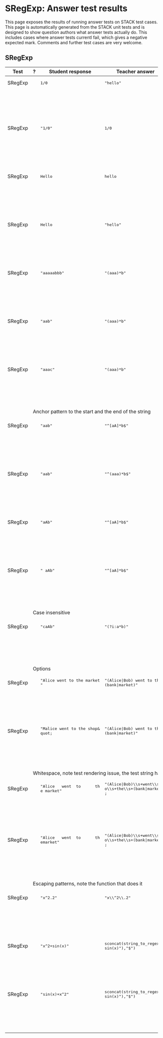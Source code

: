 # SRegExp: Answer test results

This page exposes the results of running answer tests on STACK test cases.  This page is automatically generated from the STACK unit tests and is designed to show question authors what answer tests actually do.  This includes cases where answer tests currentl fail, which gives a negative expected mark.  Comments and further test cases are very welcome.



<h2>SRegExp</h2><div class="no-overflow"><table class="flexible table table-striped table-hover generaltable generalbox stacktestsuite"><thead><tr><th class="header c0" scope="col">Test<div class="commands"></div></th><th class="header c1" scope="col">?<div class="commands"></div></th><th class="header c2" scope="col">Student response<div class="commands"></div></th><th class="header c3" scope="col">Teacher answer<div class="commands"></div></th><th class="header c4" scope="col">Opt<div class="commands"></div></th><th class="header c5" scope="col">Mark<div class="commands"></div></th><th class="header c6" scope="col">Answer note<div class="commands"></div></th>
</tr></thead><tbody>
<tr class="expectedfail">
  <td class="cell c0">SRegExp</td>
  <td class="cell c1"><span style="color:orange;"><i class="fa fa-adjust"></i></span></td>
  <td class="cell c2"><pre>1/0</pre></td>
  <td class="cell c3"><pre>&quot;hello&quot;</pre></td>
  <td class="cell c4"></td>
  <td class="cell c5">-1</td>
  <td class="cell c6">ATSRegExp_STACKERROR_SAns.</td>
</tr>
<tr class="expectedfail">
  <td class="cell c0"><td colspan="2"></td></td>
  <td class="cell c1"><td colspan="4">TEST_FAILED</td></td>
</tr>
<tr class="expectedfail">
  <td class="cell c0"><td colspan="2"></td></td>
  <td class="cell c1"><td colspan="4">The answer test failed to execute correctly: please alert your teacher. Division by zero. <i class="icon fa fa-exclamation-circle text-danger fa-fw " title="The version of the STACK-Maxima libraries being used (2025012200) does not match what is expected (2025012100) by this version of the STACK question type. " aria-label="The version of the STACK-Maxima libraries being used (2025012200) does not match what is expected (2025012100) by this version of the STACK question type. "></i>The version of the STACK-Maxima libraries being used (2025012200) does not match what is expected (2025012100) by this version of the STACK question type. </td></td>
</tr>
<tr class="fail">
  <td class="cell c0">SRegExp</td>
  <td class="cell c1"><span style="color:red;"><i class="fa fa-times"></i></span></td>
  <td class="cell c2"><pre>&quot;1/0&quot;</pre></td>
  <td class="cell c3"><pre>1/0</pre></td>
  <td class="cell c4"></td>
  <td class="cell c5">-1</td>
  <td class="cell c6">ATSRegExp_STACKERROR_SAns.<pre>ATSRegExp("1/0", 1/0);</pre></td>
</tr>
<tr class="fail">
  <td class="cell c0"><td colspan="2"></td></td>
  <td class="cell c1"><td colspan="4">TEST_FAILED</td></td>
</tr>
<tr class="fail">
  <td class="cell c0"><td colspan="2"></td></td>
  <td class="cell c1"><td colspan="4">The answer test failed to execute correctly: please alert your teacher. <i class="icon fa fa-exclamation-circle text-danger fa-fw " title="The version of the STACK-Maxima libraries being used (2025012200) does not match what is expected (2025012100) by this version of the STACK question type. " aria-label="The version of the STACK-Maxima libraries being used (2025012200) does not match what is expected (2025012100) by this version of the STACK question type. "></i>The version of the STACK-Maxima libraries being used (2025012200) does not match what is expected (2025012100) by this version of the STACK question type. </td></td>
</tr>
<tr class="fail">
  <td class="cell c0">SRegExp</td>
  <td class="cell c1"><span style="color:red;"><i class="fa fa-times"></i></span></td>
  <td class="cell c2"><pre>Hello</pre></td>
  <td class="cell c3"><pre>hello</pre></td>
  <td class="cell c4"></td>
  <td class="cell c5">-1</td>
  <td class="cell c6">ATSRegExp_STACKERROR_SAns.<pre>ATSRegExp(Hello, hello);</pre></td>
</tr>
<tr class="fail">
  <td class="cell c0"><td colspan="2"></td></td>
  <td class="cell c1"><td colspan="4">TEST_FAILED</td></td>
</tr>
<tr class="fail">
  <td class="cell c0"><td colspan="2"></td></td>
  <td class="cell c1"><td colspan="4">The answer test failed to execute correctly: please alert your teacher. <i class="icon fa fa-exclamation-circle text-danger fa-fw " title="The version of the STACK-Maxima libraries being used (2025012200) does not match what is expected (2025012100) by this version of the STACK question type. " aria-label="The version of the STACK-Maxima libraries being used (2025012200) does not match what is expected (2025012100) by this version of the STACK question type. "></i>The version of the STACK-Maxima libraries being used (2025012200) does not match what is expected (2025012100) by this version of the STACK question type. </td></td>
</tr>
<tr class="fail">
  <td class="cell c0">SRegExp</td>
  <td class="cell c1"><span style="color:red;"><i class="fa fa-times"></i></span></td>
  <td class="cell c2"><pre>Hello</pre></td>
  <td class="cell c3"><pre>&quot;hello&quot;</pre></td>
  <td class="cell c4"></td>
  <td class="cell c5">-1</td>
  <td class="cell c6">ATSRegExp_STACKERROR_SAns.<pre>ATSRegExp(Hello, "hello");</pre></td>
</tr>
<tr class="fail">
  <td class="cell c0"><td colspan="2"></td></td>
  <td class="cell c1"><td colspan="4">TEST_FAILED</td></td>
</tr>
<tr class="fail">
  <td class="cell c0"><td colspan="2"></td></td>
  <td class="cell c1"><td colspan="4">The answer test failed to execute correctly: please alert your teacher. <i class="icon fa fa-exclamation-circle text-danger fa-fw " title="The version of the STACK-Maxima libraries being used (2025012200) does not match what is expected (2025012100) by this version of the STACK question type. " aria-label="The version of the STACK-Maxima libraries being used (2025012200) does not match what is expected (2025012100) by this version of the STACK question type. "></i>The version of the STACK-Maxima libraries being used (2025012200) does not match what is expected (2025012100) by this version of the STACK question type. </td></td>
</tr>
<tr class="fail">
  <td class="cell c0">SRegExp</td>
  <td class="cell c1"><span style="color:red;"><i class="fa fa-times"></i></span></td>
  <td class="cell c2"><pre>&quot;aaaaabbb&quot;</pre></td>
  <td class="cell c3"><pre>&quot;(aaa)*b&quot;</pre></td>
  <td class="cell c4"></td>
  <td class="cell c5">0 <> 1</td>
  <td class="cell c6">ATSRegExp_STACKERROR_SAns.<pre>ATSRegExp("aaaaabbb", "(aaa)*b");</pre></td>
</tr>
<tr class="fail">
  <td class="cell c0"><td colspan="2"></td></td>
  <td class="cell c1"><td colspan="4">TEST_FAILED</td></td>
</tr>
<tr class="fail">
  <td class="cell c0"><td colspan="2"></td></td>
  <td class="cell c1"><td colspan="4">The answer test failed to execute correctly: please alert your teacher. <i class="icon fa fa-exclamation-circle text-danger fa-fw " title="The version of the STACK-Maxima libraries being used (2025012200) does not match what is expected (2025012100) by this version of the STACK question type. " aria-label="The version of the STACK-Maxima libraries being used (2025012200) does not match what is expected (2025012100) by this version of the STACK question type. "></i>The version of the STACK-Maxima libraries being used (2025012200) does not match what is expected (2025012100) by this version of the STACK question type. </td></td>
</tr>
<tr class="fail">
  <td class="cell c0">SRegExp</td>
  <td class="cell c1"><span style="color:red;"><i class="fa fa-times"></i></span></td>
  <td class="cell c2"><pre>&quot;aab&quot;</pre></td>
  <td class="cell c3"><pre>&quot;(aaa)*b&quot;</pre></td>
  <td class="cell c4"></td>
  <td class="cell c5">0 <> 1</td>
  <td class="cell c6">ATSRegExp_STACKERROR_SAns.<pre>ATSRegExp("aab", "(aaa)*b");</pre></td>
</tr>
<tr class="fail">
  <td class="cell c0"><td colspan="2"></td></td>
  <td class="cell c1"><td colspan="4">TEST_FAILED</td></td>
</tr>
<tr class="fail">
  <td class="cell c0"><td colspan="2"></td></td>
  <td class="cell c1"><td colspan="4">The answer test failed to execute correctly: please alert your teacher. <i class="icon fa fa-exclamation-circle text-danger fa-fw " title="The version of the STACK-Maxima libraries being used (2025012200) does not match what is expected (2025012100) by this version of the STACK question type. " aria-label="The version of the STACK-Maxima libraries being used (2025012200) does not match what is expected (2025012100) by this version of the STACK question type. "></i>The version of the STACK-Maxima libraries being used (2025012200) does not match what is expected (2025012100) by this version of the STACK question type. </td></td>
</tr>
<tr class="fail">
  <td class="cell c0">SRegExp</td>
  <td class="cell c1"><span style="color:red;"><i class="fa fa-times"></i></span></td>
  <td class="cell c2"><pre>&quot;aaac&quot;</pre></td>
  <td class="cell c3"><pre>&quot;(aaa)*b&quot;</pre></td>
  <td class="cell c4"></td>
  <td class="cell c5">0</td>
  <td class="cell c6">ATSRegExp_STACKERROR_SAns.<pre>ATSRegExp("aaac", "(aaa)*b");</pre></td>
</tr>
<tr class="fail">
  <td class="cell c0"><td colspan="2"></td></td>
  <td class="cell c1"><td colspan="4">TEST_FAILED</td></td>
</tr>
<tr class="fail">
  <td class="cell c0"><td colspan="2"></td></td>
  <td class="cell c1"><td colspan="4">The answer test failed to execute correctly: please alert your teacher. <i class="icon fa fa-exclamation-circle text-danger fa-fw " title="The version of the STACK-Maxima libraries being used (2025012200) does not match what is expected (2025012100) by this version of the STACK question type. " aria-label="The version of the STACK-Maxima libraries being used (2025012200) does not match what is expected (2025012100) by this version of the STACK question type. "></i>The version of the STACK-Maxima libraries being used (2025012200) does not match what is expected (2025012100) by this version of the STACK question type. </td></td>
</tr>
<tr class="notes">
  <td class="cell c0"><td colspan="6">Anchor pattern to the start and the end of the string</td></td>
</tr>
<tr class="fail">
  <td class="cell c0">SRegExp</td>
  <td class="cell c1"><span style="color:red;"><i class="fa fa-times"></i></span></td>
  <td class="cell c2"><pre>&quot;aab&quot;</pre></td>
  <td class="cell c3"><pre>&quot;^[aA]*b$&quot;</pre></td>
  <td class="cell c4"></td>
  <td class="cell c5">0 <> 1</td>
  <td class="cell c6">ATSRegExp_STACKERROR_SAns.<pre>ATSRegExp("aab", "^[aA]*b$");</pre></td>
</tr>
<tr class="fail">
  <td class="cell c0"><td colspan="2"></td></td>
  <td class="cell c1"><td colspan="4">TEST_FAILED</td></td>
</tr>
<tr class="fail">
  <td class="cell c0"><td colspan="2"></td></td>
  <td class="cell c1"><td colspan="4">The answer test failed to execute correctly: please alert your teacher. <i class="icon fa fa-exclamation-circle text-danger fa-fw " title="The version of the STACK-Maxima libraries being used (2025012200) does not match what is expected (2025012100) by this version of the STACK question type. " aria-label="The version of the STACK-Maxima libraries being used (2025012200) does not match what is expected (2025012100) by this version of the STACK question type. "></i>The version of the STACK-Maxima libraries being used (2025012200) does not match what is expected (2025012100) by this version of the STACK question type. </td></td>
</tr>
<tr class="fail">
  <td class="cell c0">SRegExp</td>
  <td class="cell c1"><span style="color:red;"><i class="fa fa-times"></i></span></td>
  <td class="cell c2"><pre>&quot;aab&quot;</pre></td>
  <td class="cell c3"><pre>&quot;^(aaa)*b$&quot;</pre></td>
  <td class="cell c4"></td>
  <td class="cell c5">0</td>
  <td class="cell c6">ATSRegExp_STACKERROR_SAns.<pre>ATSRegExp("aab", "^(aaa)*b$");</pre></td>
</tr>
<tr class="fail">
  <td class="cell c0"><td colspan="2"></td></td>
  <td class="cell c1"><td colspan="4">TEST_FAILED</td></td>
</tr>
<tr class="fail">
  <td class="cell c0"><td colspan="2"></td></td>
  <td class="cell c1"><td colspan="4">The answer test failed to execute correctly: please alert your teacher. <i class="icon fa fa-exclamation-circle text-danger fa-fw " title="The version of the STACK-Maxima libraries being used (2025012200) does not match what is expected (2025012100) by this version of the STACK question type. " aria-label="The version of the STACK-Maxima libraries being used (2025012200) does not match what is expected (2025012100) by this version of the STACK question type. "></i>The version of the STACK-Maxima libraries being used (2025012200) does not match what is expected (2025012100) by this version of the STACK question type. </td></td>
</tr>
<tr class="fail">
  <td class="cell c0">SRegExp</td>
  <td class="cell c1"><span style="color:red;"><i class="fa fa-times"></i></span></td>
  <td class="cell c2"><pre>&quot;aAb&quot;</pre></td>
  <td class="cell c3"><pre>&quot;^[aA]*b$&quot;</pre></td>
  <td class="cell c4"></td>
  <td class="cell c5">0 <> 1</td>
  <td class="cell c6">ATSRegExp_STACKERROR_SAns.<pre>ATSRegExp("aAb", "^[aA]*b$");</pre></td>
</tr>
<tr class="fail">
  <td class="cell c0"><td colspan="2"></td></td>
  <td class="cell c1"><td colspan="4">TEST_FAILED</td></td>
</tr>
<tr class="fail">
  <td class="cell c0"><td colspan="2"></td></td>
  <td class="cell c1"><td colspan="4">The answer test failed to execute correctly: please alert your teacher. <i class="icon fa fa-exclamation-circle text-danger fa-fw " title="The version of the STACK-Maxima libraries being used (2025012200) does not match what is expected (2025012100) by this version of the STACK question type. " aria-label="The version of the STACK-Maxima libraries being used (2025012200) does not match what is expected (2025012100) by this version of the STACK question type. "></i>The version of the STACK-Maxima libraries being used (2025012200) does not match what is expected (2025012100) by this version of the STACK question type. </td></td>
</tr>
<tr class="fail">
  <td class="cell c0">SRegExp</td>
  <td class="cell c1"><span style="color:red;"><i class="fa fa-times"></i></span></td>
  <td class="cell c2"><pre>&quot; aAb&quot;</pre></td>
  <td class="cell c3"><pre>&quot;^[aA]*b$&quot;</pre></td>
  <td class="cell c4"></td>
  <td class="cell c5">0</td>
  <td class="cell c6">ATSRegExp_STACKERROR_SAns.<pre>ATSRegExp(" aAb", "^[aA]*b$");</pre></td>
</tr>
<tr class="fail">
  <td class="cell c0"><td colspan="2"></td></td>
  <td class="cell c1"><td colspan="4">TEST_FAILED</td></td>
</tr>
<tr class="fail">
  <td class="cell c0"><td colspan="2"></td></td>
  <td class="cell c1"><td colspan="4">The answer test failed to execute correctly: please alert your teacher. <i class="icon fa fa-exclamation-circle text-danger fa-fw " title="The version of the STACK-Maxima libraries being used (2025012200) does not match what is expected (2025012100) by this version of the STACK question type. " aria-label="The version of the STACK-Maxima libraries being used (2025012200) does not match what is expected (2025012100) by this version of the STACK question type. "></i>The version of the STACK-Maxima libraries being used (2025012200) does not match what is expected (2025012100) by this version of the STACK question type. </td></td>
</tr>
<tr class="notes">
  <td class="cell c0"><td colspan="6">Case insensitive</td></td>
</tr>
<tr class="fail">
  <td class="cell c0">SRegExp</td>
  <td class="cell c1"><span style="color:red;"><i class="fa fa-times"></i></span></td>
  <td class="cell c2"><pre>&quot;caAb&quot;</pre></td>
  <td class="cell c3"><pre>&quot;(?i:a*b)&quot;</pre></td>
  <td class="cell c4"></td>
  <td class="cell c5">0 <> 1</td>
  <td class="cell c6">ATSRegExp_STACKERROR_SAns.<pre>ATSRegExp("caAb", "(?i:a*b)");</pre></td>
</tr>
<tr class="fail">
  <td class="cell c0"><td colspan="2"></td></td>
  <td class="cell c1"><td colspan="4">TEST_FAILED</td></td>
</tr>
<tr class="fail">
  <td class="cell c0"><td colspan="2"></td></td>
  <td class="cell c1"><td colspan="4">The answer test failed to execute correctly: please alert your teacher. <i class="icon fa fa-exclamation-circle text-danger fa-fw " title="The version of the STACK-Maxima libraries being used (2025012200) does not match what is expected (2025012100) by this version of the STACK question type. " aria-label="The version of the STACK-Maxima libraries being used (2025012200) does not match what is expected (2025012100) by this version of the STACK question type. "></i>The version of the STACK-Maxima libraries being used (2025012200) does not match what is expected (2025012100) by this version of the STACK question type. </td></td>
</tr>
<tr class="notes">
  <td class="cell c0"><td colspan="6">Options</td></td>
</tr>
<tr class="fail">
  <td class="cell c0">SRegExp</td>
  <td class="cell c1"><span style="color:red;"><i class="fa fa-times"></i></span></td>
  <td class="cell c2"><pre>&quot;Alice went to the market
&quot;</pre></td>
  <td class="cell c3"><pre>&quot;(Alice|Bob) went to the 
(bank|market)&quot;</pre></td>
  <td class="cell c4"></td>
  <td class="cell c5">0 <> 1</td>
  <td class="cell c6">ATSRegExp_STACKERROR_SAns.<pre>ATSRegExp("Alice went to the market", "(Alice|Bob) went to the (bank|market)");</pre></td>
</tr>
<tr class="fail">
  <td class="cell c0"><td colspan="2"></td></td>
  <td class="cell c1"><td colspan="4">TEST_FAILED</td></td>
</tr>
<tr class="fail">
  <td class="cell c0"><td colspan="2"></td></td>
  <td class="cell c1"><td colspan="4">The answer test failed to execute correctly: please alert your teacher. <i class="icon fa fa-exclamation-circle text-danger fa-fw " title="The version of the STACK-Maxima libraries being used (2025012200) does not match what is expected (2025012100) by this version of the STACK question type. " aria-label="The version of the STACK-Maxima libraries being used (2025012200) does not match what is expected (2025012100) by this version of the STACK question type. "></i>The version of the STACK-Maxima libraries being used (2025012200) does not match what is expected (2025012100) by this version of the STACK question type. </td></td>
</tr>
<tr class="fail">
  <td class="cell c0">SRegExp</td>
  <td class="cell c1"><span style="color:red;"><i class="fa fa-times"></i></span></td>
  <td class="cell c2"><pre>&quot;Malice went to the shop&
quot;</pre></td>
  <td class="cell c3"><pre>&quot;(Alice|Bob) went to the 
(bank|market)&quot;</pre></td>
  <td class="cell c4"></td>
  <td class="cell c5">0</td>
  <td class="cell c6">ATSRegExp_STACKERROR_SAns.<pre>ATSRegExp("Malice went to the shop", "(Alice|Bob) went to the (bank|market)");</pre></td>
</tr>
<tr class="fail">
  <td class="cell c0"><td colspan="2"></td></td>
  <td class="cell c1"><td colspan="4">TEST_FAILED</td></td>
</tr>
<tr class="fail">
  <td class="cell c0"><td colspan="2"></td></td>
  <td class="cell c1"><td colspan="4">The answer test failed to execute correctly: please alert your teacher. <i class="icon fa fa-exclamation-circle text-danger fa-fw " title="The version of the STACK-Maxima libraries being used (2025012200) does not match what is expected (2025012100) by this version of the STACK question type. " aria-label="The version of the STACK-Maxima libraries being used (2025012200) does not match what is expected (2025012100) by this version of the STACK question type. "></i>The version of the STACK-Maxima libraries being used (2025012200) does not match what is expected (2025012100) by this version of the STACK question type. </td></td>
</tr>
<tr class="notes">
  <td class="cell c0"><td colspan="6">Whitespace, note test rendering issue, the test string has additional spaces and tabs as does the result</td></td>
</tr>
<tr class="fail">
  <td class="cell c0">SRegExp</td>
  <td class="cell c1"><span style="color:red;"><i class="fa fa-times"></i></span></td>
  <td class="cell c2"><pre>&quot;Alice   went  to      th
e market&quot;</pre></td>
  <td class="cell c3"><pre>&quot;(Alice|Bob)\\s+went\\s+t
o\\s+the\\s+(bank|market)&quot
;</pre></td>
  <td class="cell c4"></td>
  <td class="cell c5">0 <> 1</td>
  <td class="cell c6">ATSRegExp_STACKERROR_SAns.<pre>ATSRegExp("Alice   went  to      the market", "(Alice|Bob)\\s+went\\s+to\\s+the\\s+(bank|market)");</pre></td>
</tr>
<tr class="fail">
  <td class="cell c0"><td colspan="2"></td></td>
  <td class="cell c1"><td colspan="4">TEST_FAILED</td></td>
</tr>
<tr class="fail">
  <td class="cell c0"><td colspan="2"></td></td>
  <td class="cell c1"><td colspan="4">The answer test failed to execute correctly: please alert your teacher. <i class="icon fa fa-exclamation-circle text-danger fa-fw " title="The version of the STACK-Maxima libraries being used (2025012200) does not match what is expected (2025012100) by this version of the STACK question type. " aria-label="The version of the STACK-Maxima libraries being used (2025012200) does not match what is expected (2025012100) by this version of the STACK question type. "></i>The version of the STACK-Maxima libraries being used (2025012200) does not match what is expected (2025012100) by this version of the STACK question type. </td></td>
</tr>
<tr class="fail">
  <td class="cell c0">SRegExp</td>
  <td class="cell c1"><span style="color:red;"><i class="fa fa-times"></i></span></td>
  <td class="cell c2"><pre>&quot;Alice   went  to      th
emarket&quot;</pre></td>
  <td class="cell c3"><pre>&quot;(Alice|Bob)\\s+went\\s+t
o\\s+the\\s+(bank|market)&quot
;</pre></td>
  <td class="cell c4"></td>
  <td class="cell c5">0</td>
  <td class="cell c6">ATSRegExp_STACKERROR_SAns.<pre>ATSRegExp("Alice   went  to      themarket", "(Alice|Bob)\\s+went\\s+to\\s+the\\s+(bank|market)");</pre></td>
</tr>
<tr class="fail">
  <td class="cell c0"><td colspan="2"></td></td>
  <td class="cell c1"><td colspan="4">TEST_FAILED</td></td>
</tr>
<tr class="fail">
  <td class="cell c0"><td colspan="2"></td></td>
  <td class="cell c1"><td colspan="4">The answer test failed to execute correctly: please alert your teacher. <i class="icon fa fa-exclamation-circle text-danger fa-fw " title="The version of the STACK-Maxima libraries being used (2025012200) does not match what is expected (2025012100) by this version of the STACK question type. " aria-label="The version of the STACK-Maxima libraries being used (2025012200) does not match what is expected (2025012100) by this version of the STACK question type. "></i>The version of the STACK-Maxima libraries being used (2025012200) does not match what is expected (2025012100) by this version of the STACK question type. </td></td>
</tr>
<tr class="notes">
  <td class="cell c0"><td colspan="6">Escaping patterns, note the function that does it</td></td>
</tr>
<tr class="fail">
  <td class="cell c0">SRegExp</td>
  <td class="cell c1"><span style="color:red;"><i class="fa fa-times"></i></span></td>
  <td class="cell c2"><pre>&quot;x^2.2&quot;</pre></td>
  <td class="cell c3"><pre>&quot;x\\^2\\.2&quot;</pre></td>
  <td class="cell c4"></td>
  <td class="cell c5">0 <> 1</td>
  <td class="cell c6">ATSRegExp_STACKERROR_SAns.<pre>ATSRegExp("x^2.2", "x\\^2\\.2");</pre></td>
</tr>
<tr class="fail">
  <td class="cell c0"><td colspan="2"></td></td>
  <td class="cell c1"><td colspan="4">TEST_FAILED</td></td>
</tr>
<tr class="fail">
  <td class="cell c0"><td colspan="2"></td></td>
  <td class="cell c1"><td colspan="4">The answer test failed to execute correctly: please alert your teacher. <i class="icon fa fa-exclamation-circle text-danger fa-fw " title="The version of the STACK-Maxima libraries being used (2025012200) does not match what is expected (2025012100) by this version of the STACK question type. " aria-label="The version of the STACK-Maxima libraries being used (2025012200) does not match what is expected (2025012100) by this version of the STACK question type. "></i>The version of the STACK-Maxima libraries being used (2025012200) does not match what is expected (2025012100) by this version of the STACK question type. </td></td>
</tr>
<tr class="fail">
  <td class="cell c0">SRegExp</td>
  <td class="cell c1"><span style="color:red;"><i class="fa fa-times"></i></span></td>
  <td class="cell c2"><pre>&quot;x^2+sin(x)&quot;</pre></td>
  <td class="cell c3"><pre>sconcat(string_to_regex(&quot;
sin(x)&quot;),&quot;$&quot;)</pre></td>
  <td class="cell c4"></td>
  <td class="cell c5">0 <> 1</td>
  <td class="cell c6">ATSRegExp_STACKERROR_SAns.<pre>ATSRegExp("x^2+sin(x)", sconcat(string_to_regex("sin(x)"),"$"));</pre></td>
</tr>
<tr class="fail">
  <td class="cell c0"><td colspan="2"></td></td>
  <td class="cell c1"><td colspan="4">TEST_FAILED</td></td>
</tr>
<tr class="fail">
  <td class="cell c0"><td colspan="2"></td></td>
  <td class="cell c1"><td colspan="4">The answer test failed to execute correctly: please alert your teacher. <i class="icon fa fa-exclamation-circle text-danger fa-fw " title="The version of the STACK-Maxima libraries being used (2025012200) does not match what is expected (2025012100) by this version of the STACK question type. " aria-label="The version of the STACK-Maxima libraries being used (2025012200) does not match what is expected (2025012100) by this version of the STACK question type. "></i>The version of the STACK-Maxima libraries being used (2025012200) does not match what is expected (2025012100) by this version of the STACK question type. </td></td>
</tr>
<tr class="fail">
  <td class="cell c0">SRegExp</td>
  <td class="cell c1"><span style="color:red;"><i class="fa fa-times"></i></span></td>
  <td class="cell c2"><pre>&quot;sin(x)+x^2&quot;</pre></td>
  <td class="cell c3"><pre>sconcat(string_to_regex(&quot;
sin(x)&quot;),&quot;$&quot;)</pre></td>
  <td class="cell c4"></td>
  <td class="cell c5">0</td>
  <td class="cell c6">ATSRegExp_STACKERROR_SAns.<pre>ATSRegExp("sin(x)+x^2", sconcat(string_to_regex("sin(x)"),"$"));</pre></td>
</tr>
<tr class="fail">
  <td class="cell c0"><td colspan="2"></td></td>
  <td class="cell c1"><td colspan="4">TEST_FAILED</td></td>
</tr>
<tr class="fail">
  <td class="cell c0"><td colspan="2"></td></td>
  <td class="cell c1"><td colspan="4">The answer test failed to execute correctly: please alert your teacher. <i class="icon fa fa-exclamation-circle text-danger fa-fw " title="The version of the STACK-Maxima libraries being used (2025012200) does not match what is expected (2025012100) by this version of the STACK question type. " aria-label="The version of the STACK-Maxima libraries being used (2025012200) does not match what is expected (2025012100) by this version of the STACK question type. "></i>The version of the STACK-Maxima libraries being used (2025012200) does not match what is expected (2025012100) by this version of the STACK question type. </td></td>
</tr></tbody></table></div>